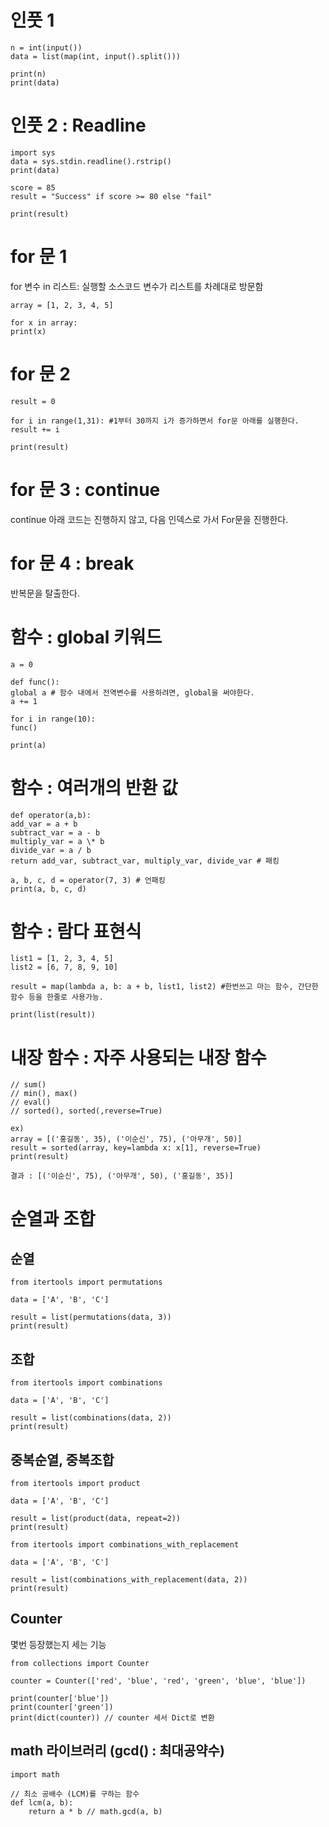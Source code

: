 # 인풋 1

```
n = int(input())
data = list(map(int, input().split()))

print(n)
print(data)
```

# 인풋 2 : Readline

```
import sys
data = sys.stdin.readline().rstrip()
print(data)

score = 85
result = "Success" if score >= 80 else "fail"

print(result)
```

# for 문 1

for 변수 in 리스트:
실행할 소스코드
변수가 리스트를 차례대로 방문함

```
array = [1, 2, 3, 4, 5]

for x in array:
print(x)
```

# for 문 2

```
result = 0

for i in range(1,31): #1부터 30까지 i가 증가하면서 for문 아래를 실행한다.
result += i

print(result)
```

# for 문 3 : continue

continue 아래 코드는 진행하지 않고,
다음 인덱스로 가서 For문을 진행한다.

# for 문 4 : break

반복문을 탈출한다.

# 함수 : global 키워드

```
a = 0

def func():
global a # 함수 내에서 전역변수를 사용하려면, global을 써야한다.
a += 1

for i in range(10):
func()

print(a)
```

# 함수 : 여러개의 반환 값

```
def operator(a,b):
add_var = a + b
subtract_var = a - b
multiply_var = a \* b
divide_var = a / b
return add_var, subtract_var, multiply_var, divide_var # 패킹

a, b, c, d = operator(7, 3) # 언패킹
print(a, b, c, d)
```

# 함수 : 람다 표현식

```
list1 = [1, 2, 3, 4, 5]
list2 = [6, 7, 8, 9, 10]

result = map(lambda a, b: a + b, list1, list2) #한번쓰고 마는 함수, 간단한 함수 등을 한줄로 사용가능.

print(list(result))
```

# 내장 함수 : 자주 사용되는 내장 함수

```
// sum()
// min(), max()
// eval()
// sorted(), sorted(,reverse=True)

ex)
array = [('홍길동', 35), ('이순신', 75), ('아무개', 50)]
result = sorted(array, key=lambda x: x[1], reverse=True)
print(result)

결과 : [('이순신', 75), ('아무개', 50), ('홍길동', 35)]

```

# 순열과 조합

## 순열

```
from itertools import permutations

data = ['A', 'B', 'C']

result = list(permutations(data, 3))
print(result)
```

## 조합

```
from itertools import combinations

data = ['A', 'B', 'C']

result = list(combinations(data, 2))
print(result)
```

## 중복순열, 중복조합

```
from itertools import product

data = ['A', 'B', 'C']

result = list(product(data, repeat=2))
print(result)
```

```
from itertools import combinations_with_replacement

data = ['A', 'B', 'C']

result = list(combinations_with_replacement(data, 2))
print(result)
```

## Counter

몇번 등장했는지 세는 기능

```
from collections import Counter

counter = Counter(['red', 'blue', 'red', 'green', 'blue', 'blue'])

print(counter['blue'])
print(counter['green'])
print(dict(counter)) // counter 세서 Dict로 변환
```

## math 라이브러리 (gcd() : 최대공약수)

```
import math

// 최소 공배수 (LCM)를 구하는 함수
def lcm(a, b):
    return a * b // math.gcd(a, b)
```
